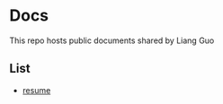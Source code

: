 # Docs

This repo hosts public documents shared by Liang Guo

## List

- [resume](https://github.com/lkuo/docs/blob/main/resume.md) 